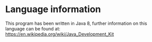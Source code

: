 <!--
TODO: Provide additional language information detailing the version and IDE used
-->
# Language information 
This program has been written in Java 8, further information on this language can be found at:
https://en.wikipedia.org/wiki/Java_Development_Kit

